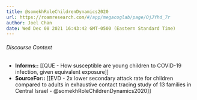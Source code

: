 ```yaml
---
title: @somekhRoleChildrenDynamics2020
url: https://roamresearch.com/#/app/megacoglab/page/OjJYhd_7r
author: Joel Chan
date: Wed Dec 08 2021 16:43:42 GMT-0500 (Eastern Standard Time)
---
```




###### Discourse Context

- **Informs::** [[QUE - How susceptible are young children to COVID-19 infection, given equivalent exposure]]
- **SourceFor::** [[EVD - 2x lower secondary attack rate for children compared to adults in exhaustive contact tracing study of 13 families in Central Israel - @somekhRoleChildrenDynamics2020]]

